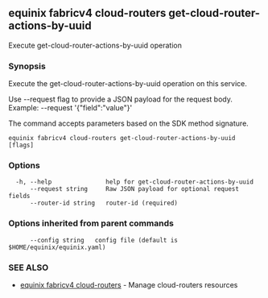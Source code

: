 ## equinix fabricv4 cloud-routers get-cloud-router-actions-by-uuid

Execute get-cloud-router-actions-by-uuid operation

### Synopsis

Execute the get-cloud-router-actions-by-uuid operation on this service.

Use --request flag to provide a JSON payload for the request body.
Example: --request '{"field":"value"}'

The command accepts parameters based on the SDK method signature.

```
equinix fabricv4 cloud-routers get-cloud-router-actions-by-uuid [flags]
```

### Options

```
  -h, --help               help for get-cloud-router-actions-by-uuid
      --request string     Raw JSON payload for optional request fields
      --router-id string   router-id (required)
```

### Options inherited from parent commands

```
      --config string   config file (default is $HOME/equinix/equinix.yaml)
```

### SEE ALSO

* [equinix fabricv4 cloud-routers](equinix_fabricv4_cloud-routers.md)	 - Manage cloud-routers resources

